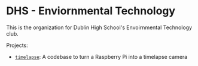 # DHS - Enviornmental Technology

This is the organization for Dublin High School's Envoirnmental Technology club.

Projects:
- [`timelapse`](https://github.com/dhs-envirotech/timelapse): A codebase to turn a Raspberry Pi into a timelapse camera

